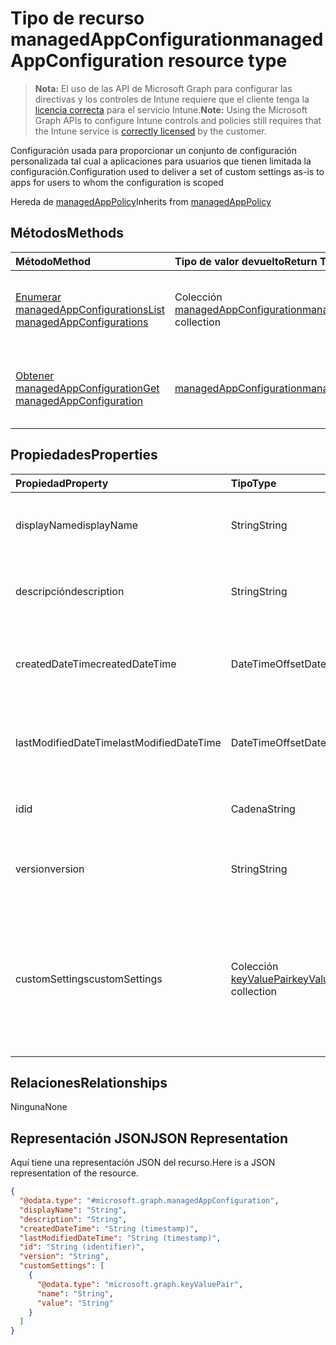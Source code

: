 # <a name="managedappconfiguration-resource-type"></a><span data-ttu-id="a19d9-101">Tipo de recurso managedAppConfiguration</span><span class="sxs-lookup"><span data-stu-id="a19d9-101">managedAppConfiguration resource type</span></span>

> <span data-ttu-id="a19d9-102">**Nota:** El uso de las API de Microsoft Graph para configurar las directivas y los controles de Intune requiere que el cliente tenga la [licencia correcta](https://go.microsoft.com/fwlink/?linkid=839381) para el servicio Intune.</span><span class="sxs-lookup"><span data-stu-id="a19d9-102">**Note:** Using the Microsoft Graph APIs to configure Intune controls and policies still requires that the Intune service is [correctly licensed](https://go.microsoft.com/fwlink/?linkid=839381) by the customer.</span></span>

<span data-ttu-id="a19d9-103">Configuración usada para proporcionar un conjunto de configuración personalizada tal cual a aplicaciones para usuarios que tienen limitada la configuración.</span><span class="sxs-lookup"><span data-stu-id="a19d9-103">Configuration used to deliver a set of custom settings as-is to apps for users to whom the configuration is scoped</span></span>

<span data-ttu-id="a19d9-104">Hereda de [managedAppPolicy](../resources/intune_mam_managedapppolicy.md)</span><span class="sxs-lookup"><span data-stu-id="a19d9-104">Inherits from [managedAppPolicy](../resources/intune_mam_managedapppolicy.md)</span></span>

## <a name="methods"></a><span data-ttu-id="a19d9-105">Métodos</span><span class="sxs-lookup"><span data-stu-id="a19d9-105">Methods</span></span>
|<span data-ttu-id="a19d9-106">Método</span><span class="sxs-lookup"><span data-stu-id="a19d9-106">Method</span></span>|<span data-ttu-id="a19d9-107">Tipo de valor devuelto</span><span class="sxs-lookup"><span data-stu-id="a19d9-107">Return Type</span></span>|<span data-ttu-id="a19d9-108">Descripción</span><span class="sxs-lookup"><span data-stu-id="a19d9-108">Description</span></span>|
|:---|:---|:---|
|[<span data-ttu-id="a19d9-109">Enumerar managedAppConfigurations</span><span class="sxs-lookup"><span data-stu-id="a19d9-109">List managedAppConfigurations</span></span>](../api/intune_mam_managedappconfiguration_list.md)|<span data-ttu-id="a19d9-110">Colección [managedAppConfiguration](../resources/intune_mam_managedappconfiguration.md)</span><span class="sxs-lookup"><span data-stu-id="a19d9-110">[managedAppConfiguration](../resources/intune_mam_managedappconfiguration.md) collection</span></span>|<span data-ttu-id="a19d9-111">Enumere las propiedades y las relaciones de los objetos [managedAppConfiguration](../resources/intune_mam_managedappconfiguration.md).</span><span class="sxs-lookup"><span data-stu-id="a19d9-111">List properties and relationships of the [managedAppConfiguration](../resources/intune_mam_managedappconfiguration.md) objects.</span></span>|
|[<span data-ttu-id="a19d9-112">Obtener managedAppConfiguration</span><span class="sxs-lookup"><span data-stu-id="a19d9-112">Get managedAppConfiguration</span></span>](../api/intune_mam_managedappconfiguration_get.md)|[<span data-ttu-id="a19d9-113">managedAppConfiguration</span><span class="sxs-lookup"><span data-stu-id="a19d9-113">managedAppConfiguration</span></span>](../resources/intune_mam_managedappconfiguration.md)|<span data-ttu-id="a19d9-114">Lea las propiedades y las relaciones del objeto [managedAppConfiguration](../resources/intune_mam_managedappconfiguration.md).</span><span class="sxs-lookup"><span data-stu-id="a19d9-114">Read properties and relationships of the [managedAppConfiguration](../resources/intune_mam_managedappconfiguration.md) object.</span></span>|

## <a name="properties"></a><span data-ttu-id="a19d9-115">Propiedades</span><span class="sxs-lookup"><span data-stu-id="a19d9-115">Properties</span></span>
|<span data-ttu-id="a19d9-116">Propiedad</span><span class="sxs-lookup"><span data-stu-id="a19d9-116">Property</span></span>|<span data-ttu-id="a19d9-117">Tipo</span><span class="sxs-lookup"><span data-stu-id="a19d9-117">Type</span></span>|<span data-ttu-id="a19d9-118">Descripción</span><span class="sxs-lookup"><span data-stu-id="a19d9-118">Description</span></span>|
|:---|:---|:---|
|<span data-ttu-id="a19d9-119">displayName</span><span class="sxs-lookup"><span data-stu-id="a19d9-119">displayName</span></span>|<span data-ttu-id="a19d9-120">String</span><span class="sxs-lookup"><span data-stu-id="a19d9-120">String</span></span>|<span data-ttu-id="a19d9-121">Nombre para mostrar de la directiva.</span><span class="sxs-lookup"><span data-stu-id="a19d9-121">Policy display name.</span></span> <span data-ttu-id="a19d9-122">Heredado de [managedAppPolicy](../resources/intune_mam_managedapppolicy.md).</span><span class="sxs-lookup"><span data-stu-id="a19d9-122">Inherited from [managedAppPolicy](../resources/intune_mam_managedapppolicy.md)</span></span>|
|<span data-ttu-id="a19d9-123">descripción</span><span class="sxs-lookup"><span data-stu-id="a19d9-123">description</span></span>|<span data-ttu-id="a19d9-124">String</span><span class="sxs-lookup"><span data-stu-id="a19d9-124">String</span></span>|<span data-ttu-id="a19d9-125">Descripción de la directiva.</span><span class="sxs-lookup"><span data-stu-id="a19d9-125">The policy's description.</span></span> <span data-ttu-id="a19d9-126">Heredado de [managedAppPolicy](../resources/intune_mam_managedapppolicy.md).</span><span class="sxs-lookup"><span data-stu-id="a19d9-126">Inherited from [managedAppPolicy](../resources/intune_mam_managedapppolicy.md)</span></span>|
|<span data-ttu-id="a19d9-127">createdDateTime</span><span class="sxs-lookup"><span data-stu-id="a19d9-127">createdDateTime</span></span>|<span data-ttu-id="a19d9-128">DateTimeOffset</span><span class="sxs-lookup"><span data-stu-id="a19d9-128">DateTimeOffset</span></span>|<span data-ttu-id="a19d9-129">Fecha y hora de creación de la directiva.</span><span class="sxs-lookup"><span data-stu-id="a19d9-129">The date and time the policy was created.</span></span> <span data-ttu-id="a19d9-130">Heredado de [managedAppPolicy](../resources/intune_mam_managedapppolicy.md).</span><span class="sxs-lookup"><span data-stu-id="a19d9-130">Inherited from [managedAppPolicy](../resources/intune_mam_managedapppolicy.md)</span></span>|
|<span data-ttu-id="a19d9-131">lastModifiedDateTime</span><span class="sxs-lookup"><span data-stu-id="a19d9-131">lastModifiedDateTime</span></span>|<span data-ttu-id="a19d9-132">DateTimeOffset</span><span class="sxs-lookup"><span data-stu-id="a19d9-132">DateTimeOffset</span></span>|<span data-ttu-id="a19d9-133">Última vez que se modificó la directiva.</span><span class="sxs-lookup"><span data-stu-id="a19d9-133">Last time the policy was modified.</span></span> <span data-ttu-id="a19d9-134">Heredado de [managedAppPolicy](../resources/intune_mam_managedapppolicy.md).</span><span class="sxs-lookup"><span data-stu-id="a19d9-134">Inherited from [managedAppPolicy](../resources/intune_mam_managedapppolicy.md)</span></span>|
|<span data-ttu-id="a19d9-135">id</span><span class="sxs-lookup"><span data-stu-id="a19d9-135">id</span></span>|<span data-ttu-id="a19d9-136">Cadena</span><span class="sxs-lookup"><span data-stu-id="a19d9-136">String</span></span>|<span data-ttu-id="a19d9-137">Clave de la entidad.</span><span class="sxs-lookup"><span data-stu-id="a19d9-137">Key of the entity.</span></span> <span data-ttu-id="a19d9-138">Heredado de [managedAppPolicy](../resources/intune_mam_managedapppolicy.md).</span><span class="sxs-lookup"><span data-stu-id="a19d9-138">Inherited from [managedAppPolicy](../resources/intune_mam_managedapppolicy.md)</span></span>|
|<span data-ttu-id="a19d9-139">version</span><span class="sxs-lookup"><span data-stu-id="a19d9-139">version</span></span>|<span data-ttu-id="a19d9-140">String</span><span class="sxs-lookup"><span data-stu-id="a19d9-140">String</span></span>|<span data-ttu-id="a19d9-141">Versión de la entidad.</span><span class="sxs-lookup"><span data-stu-id="a19d9-141">Version of the entity.</span></span> <span data-ttu-id="a19d9-142">Heredado de [managedAppPolicy](../resources/intune_mam_managedapppolicy.md).</span><span class="sxs-lookup"><span data-stu-id="a19d9-142">Inherited from [managedAppPolicy](../resources/intune_mam_managedapppolicy.md)</span></span>|
|<span data-ttu-id="a19d9-143">customSettings</span><span class="sxs-lookup"><span data-stu-id="a19d9-143">customSettings</span></span>|<span data-ttu-id="a19d9-144">Colección [keyValuePair](../resources/intune_mam_keyvaluepair.md)</span><span class="sxs-lookup"><span data-stu-id="a19d9-144">[keyValuePair](../resources/intune_mam_keyvaluepair.md) collection</span></span>|<span data-ttu-id="a19d9-145">Un conjunto de pares de clave de cadena y valor de cadena que se va a enviar a las aplicaciones para aquellos usuarios que tienen limitada la configuración, sin modificar por este servicio</span><span class="sxs-lookup"><span data-stu-id="a19d9-145">A set of string key and string value pairs to be sent to apps for users to whom the configuration is scoped, unalterned by this service</span></span>|

## <a name="relationships"></a><span data-ttu-id="a19d9-146">Relaciones</span><span class="sxs-lookup"><span data-stu-id="a19d9-146">Relationships</span></span>
<span data-ttu-id="a19d9-147">Ninguna</span><span class="sxs-lookup"><span data-stu-id="a19d9-147">None</span></span>
## <a name="json-representation"></a><span data-ttu-id="a19d9-148">Representación JSON</span><span class="sxs-lookup"><span data-stu-id="a19d9-148">JSON Representation</span></span>
<span data-ttu-id="a19d9-149">Aquí tiene una representación JSON del recurso.</span><span class="sxs-lookup"><span data-stu-id="a19d9-149">Here is a JSON representation of the resource.</span></span>
<!--{
  "blockType": "resource",
  "abstract": true,
  "keyProperty": "id",
  "baseType": "microsoft.graph.managedAppPolicy",
  "@odata.type": "microsoft.graph.managedAppConfiguration"
}-->
``` json
{
  "@odata.type": "#microsoft.graph.managedAppConfiguration",
  "displayName": "String",
  "description": "String",
  "createdDateTime": "String (timestamp)",
  "lastModifiedDateTime": "String (timestamp)",
  "id": "String (identifier)",
  "version": "String",
  "customSettings": [
    {
      "@odata.type": "microsoft.graph.keyValuePair",
      "name": "String",
      "value": "String"
    }
  ]
}
```



